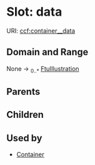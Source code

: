 
# Slot: data



URI: [ccf:container__data](http://purl.org/ccf/container__data)


## Domain and Range

None &#8594;  <sub>0..\*</sub> [FtuIllustration](FtuIllustration.md)

## Parents


## Children


## Used by

 * [Container](Container.md)
